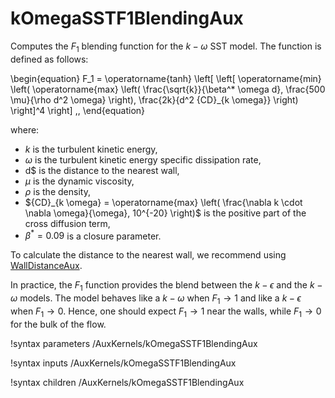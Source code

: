 # kOmegaSSTF1BlendingAux

Computes the $F_1$ blending function for the $k-\omega$ SST model.
The function is defined as follows:

\begin{equation}
F_1 = \operatorname{tanh} \left[ \left[ \operatorname{min} \left( \operatorname{max} \left( \frac{\sqrt{k}}{\beta^* \omega d}, \frac{500 \mu}{\rho d^2 \omega} \right), \frac{2k}{d^2 {CD}_{k \omega}} \right) \right]^4 \right] \,,
\end{equation}

where:

- $k$ is the turbulent kinetic energy,
- $\omega$ is the turbulent kinetic energy specific dissipation rate,
- d$ is the distance to the nearest wall,
- $\mu$ is the dynamic viscosity,
- $\rho$ is the density,
- ${CD}_{k \omega} = \operatorname{max} \left( \frac{\nabla k \cdot \nabla \omega}{\omega}, 10^{-20} \right)$ is the positive part of the cross diffusion term,
- $\beta^* = 0.09$ is a closure parameter.

To calculate the distance to the nearest wall, we recommend using [WallDistanceAux](WallDistanceAux.md).

In practice, the $F_1$ function provides the blend between the $k-\epsilon$ and the $k-\omega$ models.
The model behaves like a $k-\omega$ when $F_1 \rightarrow 1$ and like a $k-\epsilon$ when $F_1 \rightarrow 0$.
Hence, one should expect $F_1 \rightarrow 1$ near the walls, while $F_1 \rightarrow 0$ for the bulk of the flow.

!syntax parameters /AuxKernels/kOmegaSSTF1BlendingAux

!syntax inputs /AuxKernels/kOmegaSSTF1BlendingAux

!syntax children /AuxKernels/kOmegaSSTF1BlendingAux
